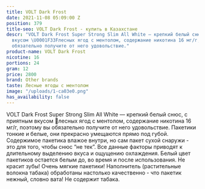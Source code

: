 ```yaml
---
title: VOLT Dark Frost
date: 2021-11-08 05:09:00 Z
position: 379
title-seo: VOLT Dark Frost - купить в Казахстане
descr: "VOLT Dark Frost Super Strong Slim All White — крепкий белый снюс, с приятным
  вкусом \U0001F33Fлесных ягод с ментолом, содержание никотина 16 мг/г, поэтому вы
  обязательно получите от него удовольствие."
product-name: VOLT Dark Frost
nicotine: 16
portions: 24
gram: 12
price: 2800
brand: Other brands
taste: Лесные ягоды с ментолом
image: "/uploads/1-ca03e0.png"
has_availability: false
---
```


VOLT Dark Frost Super Strong Slim All White — крепкий белый снюс, с приятным вкусом 🌿лесных ягод с ментолом, содержание никотина 16 мг/г, поэтому вы обязательно получите от него удовольствие. Пакетики тонкие и белые, они прекрасно умещаются прямо под губой. Содержимое пакетика влажое внутри, но сам пакет сухой снаружи - это для того, чтобы снюс “не тек”. Все данные факторы приводят к длительному выделению вкуса и ощущению охлаждения. Белый цвет пакетиков остается белым до, во время и после использования. Не красит зубы! Очень мягкие пакетики! Наполнитель (растительные волокна табака) обработаны настолько качественно - что пакетик нежный, словно вата! Не содержит табака.

